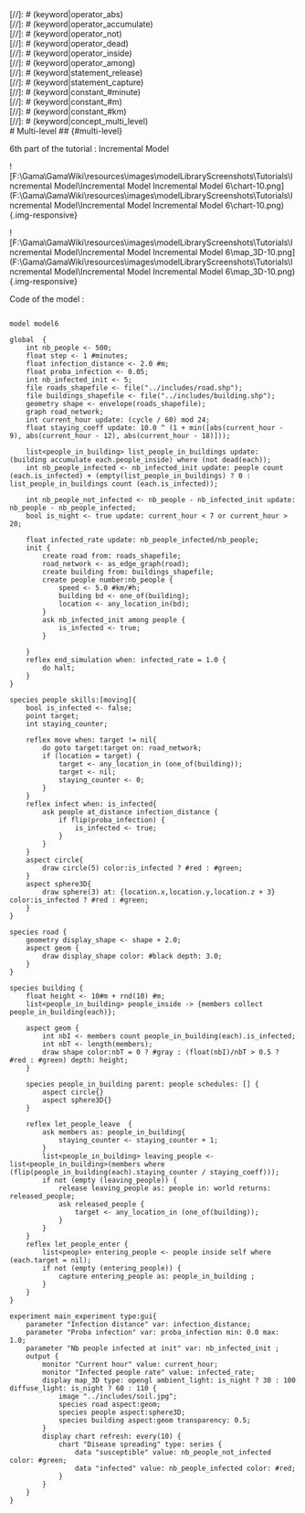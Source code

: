 [//]: # (keyword|operator_^)
<div class='gama-keyword-style' id ='251_0_139_operator--'></div>
[//]: # (keyword|operator_abs)
<div class='gama-keyword-style' id ='251_1_149_operator-abs'></div>
[//]: # (keyword|operator_accumulate)
<div class='gama-keyword-style' id ='251_2_150_operator-accumulate'></div>
[//]: # (keyword|operator_not)
<div class='gama-keyword-style' id ='251_3_405_operator-not'></div>
[//]: # (keyword|operator_dead)
<div class='gama-keyword-style' id ='251_4_254_operator-dead'></div>
[//]: # (keyword|operator_inside)
<div class='gama-keyword-style' id ='251_5_334_operator-inside'></div>
[//]: # (keyword|operator_among)
<div class='gama-keyword-style' id ='251_6_171_operator-among'></div>
[//]: # (keyword|statement_release)
<div class='gama-keyword-style' id ='251_7_617_statement-release'></div>
[//]: # (keyword|statement_capture)
<div class='gama-keyword-style' id ='251_8_573_statement-capture'></div>
[//]: # (keyword|constant_#minute)
<div class='gama-keyword-style' id ='251_9_1291_constant--minute'></div>
[//]: # (keyword|constant_#m)
<div class='gama-keyword-style' id ='251_10_1270_constant--m'></div>
[//]: # (keyword|constant_#km)
<div class='gama-keyword-style' id ='251_11_1246_constant--km'></div>
[//]: # (keyword|concept_multi_level)
<div class='gama-keyword-style' id ='251_12_73_concept-multi-level'></div>
# Multi-level ## {#multi-level}


6th part of the tutorial : Incremental Model


![F:\Gama\GamaWiki\resources\images\modelLibraryScreenshots\Tutorials\Incremental Model\Incremental Model Incremental Model 6\chart-10.png](F:\Gama\GamaWiki\resources\images\modelLibraryScreenshots\Tutorials\Incremental Model\Incremental Model Incremental Model 6\chart-10.png){.img-responsive}

![F:\Gama\GamaWiki\resources\images\modelLibraryScreenshots\Tutorials\Incremental Model\Incremental Model Incremental Model 6\map_3D-10.png](F:\Gama\GamaWiki\resources\images\modelLibraryScreenshots\Tutorials\Incremental Model\Incremental Model Incremental Model 6\map_3D-10.png){.img-responsive}

Code of the model : 

```

model model6 
 
global  {
	int nb_people <- 500;
	float step <- 1 #minutes;
	float infection_distance <- 2.0 #m;
	float proba_infection <- 0.05;
	int nb_infected_init <- 5;
	file roads_shapefile <- file("../includes/road.shp");
	file buildings_shapefile <- file("../includes/building.shp");
	geometry shape <- envelope(roads_shapefile);
	graph road_network;
	int current_hour update: (cycle / 60) mod 24;
	float staying_coeff update: 10.0 ^ (1 + min([abs(current_hour - 9), abs(current_hour - 12), abs(current_hour - 18)]));
	
	list<people_in_building> list_people_in_buildings update: (building accumulate each.people_inside) where (not dead(each));
	int nb_people_infected <- nb_infected_init update: people count (each.is_infected) + (empty(list_people_in_buildings) ? 0 : list_people_in_buildings count (each.is_infected));
	
	int nb_people_not_infected <- nb_people - nb_infected_init update: nb_people - nb_people_infected;
	bool is_night <- true update: current_hour < 7 or current_hour > 20;
	
	float infected_rate update: nb_people_infected/nb_people;
	init {
		create road from: roads_shapefile;
		road_network <- as_edge_graph(road);
		create building from: buildings_shapefile;
		create people number:nb_people {
			speed <- 5.0 #km/#h;
			building bd <- one_of(building);
			location <- any_location_in(bd);
		}
		ask nb_infected_init among people {
			is_infected <- true;
		}
		
	}
	reflex end_simulation when: infected_rate = 1.0 {		
		do halt;
	}
}

species people skills:[moving]{		
	bool is_infected <- false;
	point target;
	int staying_counter;
		
	reflex move when: target != nil{
		do goto target:target on: road_network;
		if (location = target) {
			target <- any_location_in (one_of(building));
			target <- nil;
			staying_counter <- 0;
		} 
	}
	reflex infect when: is_infected{
		ask people at_distance infection_distance {
			if flip(proba_infection) {
				is_infected <- true;
			}
		}
	}
	aspect circle{
		draw circle(5) color:is_infected ? #red : #green;
	}
	aspect sphere3D{
		draw sphere(3) at: {location.x,location.y,location.z + 3} color:is_infected ? #red : #green;
	}
}

species road {
	geometry display_shape <- shape + 2.0;
	aspect geom {
		draw display_shape color: #black depth: 3.0;
	}
}

species building {
	float height <- 10#m + rnd(10) #m;
	list<people_in_building> people_inside -> {members collect people_in_building(each)};
	
	aspect geom {
		int nbI <- members count people_in_building(each).is_infected;
		int nbT <- length(members);
		draw shape color:nbT = 0 ? #gray : (float(nbI)/nbT > 0.5 ? #red : #green) depth: height;
	}
	
	species people_in_building parent: people schedules: [] {
		aspect circle{}
		aspect sphere3D{}
	}
	
	reflex let_people_leave  {
		ask members as: people_in_building{
			staying_counter <- staying_counter + 1;
		}
		list<people_in_building> leaving_people <- list<people_in_building>(members where (flip(people_in_building(each).staying_counter / staying_coeff)));
		if not (empty (leaving_people)) {
			release leaving_people as: people in: world returns: released_people;
			ask released_people {
				target <- any_location_in (one_of(building));
			}
		}
	}
	reflex let_people_enter {
		list<people> entering_people <- people inside self where (each.target = nil);
		if not (empty (entering_people)) {
			capture entering_people as: people_in_building ;
 		}
	}
}

experiment main_experiment type:gui{
	parameter "Infection distance" var: infection_distance;
	parameter "Proba infection" var: proba_infection min: 0.0 max: 1.0;
	parameter "Nb people infected at init" var: nb_infected_init ;
	output {
		monitor "Current hour" value: current_hour;
		monitor "Infected people rate" value: infected_rate;
		display map_3D type: opengl ambient_light: is_night ? 30 : 100 diffuse_light: is_night ? 60 : 110 {
			image "../includes/soil.jpg";
			species road aspect:geom;
			species people aspect:sphere3D;			
			species building aspect:geom transparency: 0.5;
		}
		display chart refresh: every(10) {
			chart "Disease spreading" type: series {
				data "susceptible" value: nb_people_not_infected color: #green;
				data "infected" value: nb_people_infected color: #red;
			}
		}
	}
}
```
